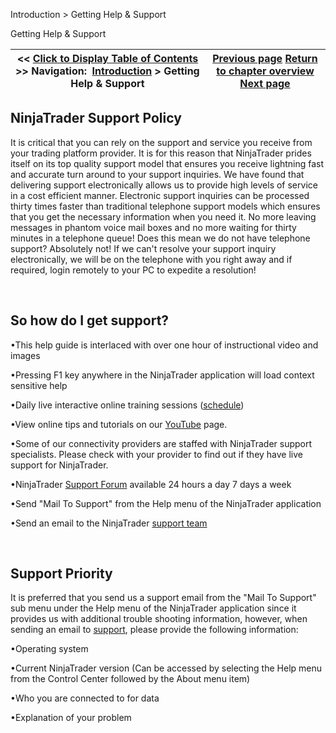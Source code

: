 ﻿


Introduction \> Getting Help \& Support






















Getting Help \& Support







| \<\< [Click to Display Table of Contents](getting_help__support.md) \>\> **Navigation:**     [Introduction](introduction.md) \> Getting Help \& Support | [Previous page](getting_started_operations.md) [Return to chapter overview](introduction.md) [Next page](learning_to_use_ninjatrader.md) |
| --- | --- |











## NinjaTrader Support Policy


It is critical that you can rely on the support and service you receive from your trading platform provider. It is for this reason that NinjaTrader prides itself on its top quality support model that ensures you receive lightning fast and accurate turn around to your support inquiries. We have found that delivering support electronically allows us to provide high levels of service in a cost efficient manner. Electronic support inquiries can be processed thirty times faster than traditional telephone support models which ensures that you get the necessary information when you need it. No more leaving messages in phantom voice mail boxes and no more waiting for thirty minutes in a telephone queue! Does this mean we do not have telephone support? Absolutely not! If we can't resolve your support inquiry electronically, we will be on the telephone with you right away and if required, login remotely to your PC to expedite a resolution! 


 


## So how do I get support?


•This help guide is interlaced with over one hour of instructional video and images 

•Pressing F1 key anywhere in the NinjaTrader application will load context sensitive help 

•Daily live interactive online training sessions ([schedule](https://ninjatrader.com/futures/livestreams))

•View online tips and tutorials on our [YouTube](https://www.youtube.com/user/NinjaTraderLLC) page.

•Some of our connectivity providers are staffed with NinjaTrader support specialists. Please check with your provider to find out if they have live support for NinjaTrader. 

•NinjaTrader [Support Forum](https://forum.ninjatrader.com/) available 24 hours a day 7 days a week 

•Send "Mail To Support" from the Help menu of the NinjaTrader application 

•Send an email to the NinjaTrader [support team](/cdn-cgi/l/email-protection#adddc1ccd9cbc2dfc0ded8ddddc2dfd9edc3c4c3c7ccd9dfccc9c8df83cec2c0)

 


## Support Priority 
It is preferred that you send us a support email from the "Mail To Support" sub menu under the Help menu of the NinjaTrader application since it provides us with additional trouble shooting information, however, when sending an email to [support](/cdn-cgi/l/email-protection#abdbc7cadfcdc4d9c6d8dedbdbc4d9dfebc5c2c5c1cadfd9cacfced985c8c4c6), please provide the following information:


•Operating system 

•Current NinjaTrader version (Can be accessed by selecting the Help menu from the Control Center followed by the About menu item) 

•Who you are connected to for data

•Explanation of your problem 








